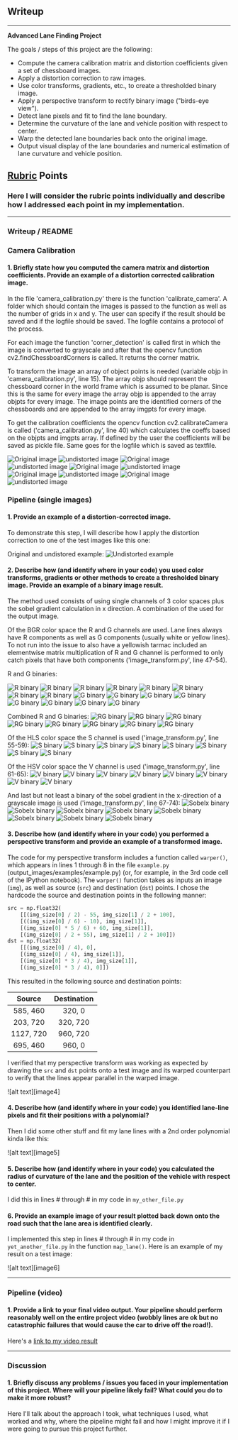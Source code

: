 ## Writeup

---

**Advanced Lane Finding Project**

The goals / steps of this project are the following:

* Compute the camera calibration matrix and distortion coefficients given a set of chessboard images.
* Apply a distortion correction to raw images.
* Use color transforms, gradients, etc., to create a thresholded binary image.
* Apply a perspective transform to rectify binary image ("birds-eye view").
* Detect lane pixels and fit to find the lane boundary.
* Determine the curvature of the lane and vehicle position with respect to center.
* Warp the detected lane boundaries back onto the original image.
* Output visual display of the lane boundaries and numerical estimation of lane curvature and vehicle position.

[//]: # (Image References)

[video1]: ./project_video.mp4 "Video"

## [Rubric](https://review.udacity.com/#!/rubrics/571/view) Points

### Here I will consider the rubric points individually and describe how I addressed each point in my implementation.  

---

### Writeup / README

### Camera Calibration

#### 1. Briefly state how you computed the camera matrix and distortion coefficients. Provide an example of a distortion corrected calibration image.

In the file 'camera_calibration.py' there is the function 'calibrate_camera'. A folder which should contain the images is passed to the function as well as the number of grids in x and y.
The user can specify if the result should be saved and if the logfile should be saved. The logfile contains a protocol of the process.

For each image the function 'corner_detection' is called first in which the image is converted to grayscale and after that the opencv function cv2.findChessboardCorners is called. It returns the corner matrix.

To transform the image an array of object points is needed (variable objp in 'camera_calibration.py', line 15). The array objp should represent the chessboard corner in the world frame which is assumed to be planar. Since this is the same for every image the array objp is appended to the array objpts for every image.
The image points are the identified corners of the chessboards and are appended to the array imgpts for every image.

To get the calibration coefficients the opencv function cv2.calibrateCamera is called ('camera_calibration.py', line 40) which calculates the coeffs based on the objpts and imgpts array.
If defined by the user the coefficients will be saved as pickle file. Same goes for the logfile which is saved as textfile.

![Original image](./camera_cal/calibration1.jpg) ![undistorted image](./output_images/undistorted_calibration1.jpg)
![Original image](./camera_cal/calibration2.jpg) ![undistorted image](./output_images/undistorted_calibration2.jpg)
![Original image](./camera_cal/calibration3.jpg) ![undistorted image](./output_images/undistorted_calibration3.jpg)
![Original image](./camera_cal/calibration4.jpg) ![undistorted image](./output_images/undistorted_calibration4.jpg)
![Original image](./camera_cal/calibration5.jpg) ![undistorted image](./output_images/undistorted_calibration5.jpg)

### Pipeline (single images)

#### 1. Provide an example of a distortion-corrected image.

To demonstrate this step, I will describe how I apply the distortion correction to one of the test images like this one:

Original and undistored example:
![Undistorted example](./output_images/undistorted_straight_lines1.jpg)

#### 2. Describe how (and identify where in your code) you used color transforms, gradients or other methods to create a thresholded binary image.  Provide an example of a binary image result.

The method used consists of using single channels of 3 color spaces plus the sobel gradient calculation in x direction.
A combination of the used for the output image.

Of the BGR color space the R and G channels are used. Lane lines always have R components as well as G components (usually white or yellow lines).
To not run into the issue to also have a yellowish tarmac included an elementwise matrix multiplication of R and G channel is performed to only catch pixels that have both components ('image_transform.py', line 47-54).

R and G binaries:

![R binary](./output_images/r_binary_straight_lines1.jpg) ![R binary](./output_images/r_binary_straight_lines2.jpg) ![R binary](./output_images/r_binary_test1.jpg) ![R binary](./output_images/r_binary_test2.jpg) ![R binary](r_binary_test3.jpg) ![R binary](./output_images/r_binary_test4.jpg) ![R binary](./output_images/r_binary_test5.jpg) ![R binary](./output_images/r_binary_test6.jpg)
![G binary](./output_images/g_binary_straight_lines1.jpg) ![G binary](./output_images/g_binary_straight_lines2.jpg) ![G binary](./output_images/g_binary_test1.jpg) ![G binary](./output_images/g_binary_test2.jpg) ![G binary](g_binary_test3.jpg) ![G binary](./output_images/g_binary_test4.jpg) ![G binary](./output_images/g_binary_test5.jpg) ![G binary](./output_images/g_binary_test6.jpg)

Combined R and G binaries:
![RG binary](./output_images/rg_binary_straight_lines1.jpg) ![RG binary](./output_images/rg_binary_straight_lines2.jpg) ![RG binary](./output_images/rg_binary_test1.jpg) ![RG binary](./output_images/rg_binary_test2.jpg) ![RG binary](./output_images/rg_binary_test3.jpg) ![RG binary](./output_images/rg_binary_test4.jpg) ![RG binary](./output_images/rg_binary_test5.jpg) ![RG binary](./output_images/rg_binary_test6.jpg)


Of the HLS color space the S channel is used ('image_transform.py', line 55-59):
![S binary](./output_images/s_binary_straight_lines1.jpg) ![S binary](./output_images/s_binary_straight_lines2.jpg) ![S binary](./output_images/s_binary_test1.jpg) ![S binary](./output_images/s_binary_test2.jpg) ![S binary](s_binary_test3.jpg) ![S binary](./output_images/s_binary_test4.jpg) ![S binary](./output_images/s_binary_test5.jpg) ![S binary](./output_images/s_binary_test6.jpg)

Of the HSV color space the V channel is used ('image_transform.py', line 61-65):
![V binary](./output_images/v_binary_straight_lines1.jpg) ![V binary](./output_images/v_binary_straight_lines2.jpg) ![V binary](./output_images/v_binary_test1.jpg) ![V binary](./output_images/v_binary_test2.jpg) ![V binary](v_binary_test3.jpg) ![V binary](./output_images/v_binary_test4.jpg) ![V binary](./output_images/v_binary_test5.jpg) ![V binary](./output_images/v_binary_test6.jpg)

And last but not least a binary of the sobel gradient in the x-direction of a grayscale image is used ('image_transform.py', line 67-74):
![Sobelx binary](./output_images/solx_binary_straight_lines1.jpg) ![Sobelx binary](./output_images/solx_binary_straight_lines2.jpg) ![Sobelx binary](./output_images/solx_binary_test1.jpg) ![Sobelx binary](./output_images/solx_binary_test2.jpg) ![Sobelx binary](./output_images/solx_binary_test3.jpg) ![Sobelx binary](./output_images/solx_binary_test4.jpg) ![Sobelx binary](./output_images/solx_binary_test5.jpg) ![Sobelx binary](./output_images/solx_binary_test6.jpg)


#### 3. Describe how (and identify where in your code) you performed a perspective transform and provide an example of a transformed image.

The code for my perspective transform includes a function called `warper()`, which appears in lines 1 through 8 in the file `example.py` (output_images/examples/example.py) (or, for example, in the 3rd code cell of the IPython notebook).  The `warper()` function takes as inputs an image (`img`), as well as source (`src`) and destination (`dst`) points.  I chose the hardcode the source and destination points in the following manner:

```python
src = np.float32(
    [[(img_size[0] / 2) - 55, img_size[1] / 2 + 100],
    [((img_size[0] / 6) - 10), img_size[1]],
    [(img_size[0] * 5 / 6) + 60, img_size[1]],
    [(img_size[0] / 2 + 55), img_size[1] / 2 + 100]])
dst = np.float32(
    [[(img_size[0] / 4), 0],
    [(img_size[0] / 4), img_size[1]],
    [(img_size[0] * 3 / 4), img_size[1]],
    [(img_size[0] * 3 / 4), 0]])
```

This resulted in the following source and destination points:

| Source        | Destination   | 
|:-------------:|:-------------:| 
| 585, 460      | 320, 0        | 
| 203, 720      | 320, 720      |
| 1127, 720     | 960, 720      |
| 695, 460      | 960, 0        |

I verified that my perspective transform was working as expected by drawing the `src` and `dst` points onto a test image and its warped counterpart to verify that the lines appear parallel in the warped image.

![alt text][image4]

#### 4. Describe how (and identify where in your code) you identified lane-line pixels and fit their positions with a polynomial?

Then I did some other stuff and fit my lane lines with a 2nd order polynomial kinda like this:

![alt text][image5]

#### 5. Describe how (and identify where in your code) you calculated the radius of curvature of the lane and the position of the vehicle with respect to center.

I did this in lines # through # in my code in `my_other_file.py`

#### 6. Provide an example image of your result plotted back down onto the road such that the lane area is identified clearly.

I implemented this step in lines # through # in my code in `yet_another_file.py` in the function `map_lane()`.  Here is an example of my result on a test image:

![alt text][image6]

---

### Pipeline (video)

#### 1. Provide a link to your final video output.  Your pipeline should perform reasonably well on the entire project video (wobbly lines are ok but no catastrophic failures that would cause the car to drive off the road!).

Here's a [link to my video result](./project_video.mp4)

---

### Discussion

#### 1. Briefly discuss any problems / issues you faced in your implementation of this project.  Where will your pipeline likely fail?  What could you do to make it more robust?

Here I'll talk about the approach I took, what techniques I used, what worked and why, where the pipeline might fail and how I might improve it if I were going to pursue this project further.  
